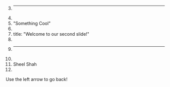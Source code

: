 3.	---
4.	
5.	"Something Cool"
6.	
7.	title: "Welcome to our second slide!"
8.	
9.	---
10.	
11.	Sheel Shah
12.	
Use the left arrow to go back!
